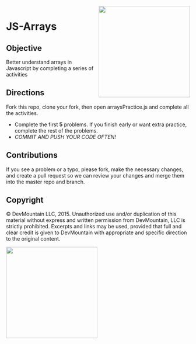 <img src="https://devmounta.in/img/logowhiteblue.png" width="250" align="right">

JS-Arrays
=========

## Objective
Better understand arrays in Javascript by completing a series of activities

## Directions
Fork this repo, clone your fork, then open arraysPractice.js and complete all the activities.
- Complete the first **5** problems. If you finish early or want extra practice, complete the rest of the problems. 
- *COMMIT AND PUSH YOUR CODE OFTEN!*

## Contributions
If you see a problem or a typo, please fork, make the necessary changes, and create a pull request so we can review your changes and merge them into the master repo and branch.

## Copyright

© DevMountain LLC, 2015. Unauthorized use and/or duplication of this material without express and written permission from DevMountain, LLC is strictly prohibited. Excerpts and links may be used, provided that full and clear credit is given to DevMountain with appropriate and specific direction to the original content.

<img src="https://devmounta.in/img/logowhiteblue.png" width="250">

